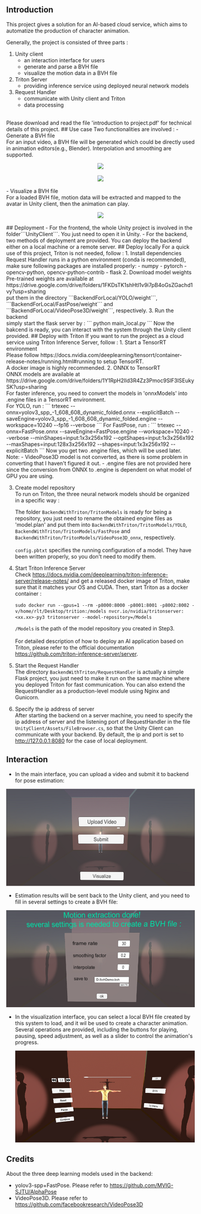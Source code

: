 ## Introduction
This project gives a solution for an AI-based cloud service, which aims to automatize the production of character animation.

Generally, the project is consisted of three parts :
1. Unity client
   - an interaction interface for users
   - generate and parse a BVH file
   - visualize the motion data in a BVH file 
2. Triton Server
   - providing inference service using deployed neural network models
3. Request Handler
   - communicate with Unity client and Triton
   - data processing
<br/>
Please download and read the file 'introduction to project.pdf' for technical details of this project.
## Use case
Two functionalities are involved : 
- Generate a BVH file<br/>For an input video, a BVH file will be generated which could be directly used in animation editors(e.g., Blender).
  Interpolation and smoothing are supported.
  <p align="center">
   <img src="/demo/inputVideo.gif" /> 
  </p>
  <p align="center">
   <img src="/demo/outputBVH.gif" /> 
  </p>
- Visualize a BVH file<br/>For a loaded BVH file, motion data will be extracted and mapped to the avatar in Unity client, then the animation can play.
  <p align="center">
   <img src="/demo/visualize.gif" /> 
  </p>
## Deployment
- For the frontend, the whole Unity project is involved in the folder```UnityClient```. You just need to open it in Unity. 
- For the backend, two methods of deployment are provided. You can deploy the backend either on a local machine or a remote server. 
## Deploy locally
For a quick use of this project, Triton is not needed, follow : 
1. Install dependencies
<br/>Request Handler runs in a python environment (conda is recommended), make sure following packages are installed properly:
     - numpy
     - pytorch
     - opencv-python, opencv-python-contrib
     - flask
2. Download model weights
<br/>Pre-trained weights are available at https://drive.google.com/drive/folders/1FKDsTK1shHtl1v9i7pB4oGsZGachd1vy?usp=sharing
<br/>put them in the directory ```BackendForLocal/YOLO/weight```, ```BackendForLocal/FastPose/weight``` and ```BackendForLocal/VideoPose3D/weight```, respectively.
3. Run the backend
<br/>simply start the flask server by :
     ```
     python main_local.py
     ```
     Now the bakcend is ready, you can interact with the system through the Unity client provided.
## Deploy with Triton
If you want to run the project as a cloud service using Triton Inference Server, follow :
1. Start a TensorRT environment
<br/>Please follow https://docs.nvidia.com/deeplearning/tensorrt/container-release-notes/running.html#running to setup TensorRT. 
<br/>A docker image is highly recommended.
2. ONNX to TensorRT
<br/>ONNX models are available at https://drive.google.com/drive/folders/1Y1RpH2Ild3R4Zz3Pmoc9SlF3lSEukySK?usp=sharing 
<br/>For faster inference, you need to convert the models in 'onnxModels' into .engine files in a TensorRT environment.
<br/>For YOLO, run :
     ```
     trtexec --onnx=yolov3_spp_-1_608_608_dynamic_folded.onnx 
     --explicitBatch 
     --saveEngine=yolov3_spp_-1_608_608_dynamic_folded.engine 
     --workspace=10240 --fp16 --verbose 
     ```
     For FastPose, run :
     ```
     trtexec --onnx=FastPose.onnx 
     --saveEngine=FastPose.engine 
     --workspace=10240 --verbose 
     --minShapes=input:1x3x256x192 
     --optShapes=input:1x3x256x192 
     --maxShapes=input:128x3x256x192 
     --shapes=input:1x3x256x192 
     --explicitBatch
     ```
     Now you get two .engine files, which will be used later. 
     <br/>Note: 
     - VideoPose3D model is not converted, as there is some problem in converting that I haven't figured it out.
     - .engine files are not provided here since the conversion from ONNX to .engine is dependent on what model of GPU you are using.
     
3. Create model repository
<br/>To run on Triton, the three neural network models should be organized in a specific way :

     The folder ```BackendWithTriton/TritonModels``` is ready for being a repository, you just need to rename the obtained engine files as 'model.plan' and put them into ```BackendWithTriton/TritonModels/YOLO```, ```BackendWithTriton/TritonModels/FastPose``` and ```BackendWithTriton/TritonModels/VideoPose3D_onnx```, respectively.
     <br/>
     <br/>```config.pbtxt``` specifies the running configuration of a model. They have been written properly, so you don't need to modify them.
4. Start Triton Inference Server
<br/>Check https://docs.nvidia.com/deeplearning/triton-inference-server/release-notes/ and get a released docker image of Triton, make sure that it matches your OS and CUDA. Then, start Triton as a docker container :
     ```
     sudo docker run --gpus=1 --rm -p8000:8000 -p8001:8001 -p8002:8002 -v/home/rlt/Desktop/trition:/models nvcr.io/nvidia/tritonserver:<xx.xx>-py3 tritonserver --model-repository=/Models
     ```
     ```/Models``` is the path of the model repository you created in Step3.   
<br/>For detailed description of how to deploy an AI application based on Triton, please refer to the official documentation https://github.com/triton-inference-server/server.
5. Start the Request Handler
<br/>The directory ```BackendWithTriton/RequestHandler``` is actually a simple Flask project, you just need to make it run on the same machine where you deployed Triton for fast communication. You can also extend the RequestHandler as a production-level module using Nginx and Gunicorn.
6. Specify the ip address of server
<br/>After starting the backend on a server machine, you need to specify the ip address of server and the listening port of RequestHandler in the file ```UnityClient/Assets/FileBrowser.cs```, so that the Unity Client can communicate with your backend. By default, the ip and port is set to http://127.0.0.1:8080 for the case of local deployment.  
## Interaction
- In the main interface, you can upload a video and submit it to backend for pose estimation:
<p align="center">
   <img src="/demo/UI_main.png" /> 
</p>

- Estimation results will be sent back to the Unity client, and you need to fill in several settings to create a BVH file:
<p align="center">
   <img src="/demo/UI_settings.png" /> 
</p>

- In the visualization interface, you can select a local BVH file created by this system to load, and it wil be used to create a character animation.
  Several operations are provided, including the buttons for playing, pausing, speed adjustment, as well as a slider to control the animation's progress.
  <p align="center">
   <img src="/demo/UI_visual.png" /> 
  </p>
## Credits
About the three deep learning models used in the backend:
- yolov3-spp+FastPose. Please refer to https://github.com/MVIG-SJTU/AlphaPose
- VideoPose3D. Please refer to https://github.com/facebookresearch/VideoPose3D

